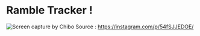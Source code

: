 # Ramble Tracker !

![Screen capture by Chibo](https://raw.githubusercontent.com/micdevcamp/rambletracker/master/Pictures/hiketrack.jpg)
Source : https://instagram.com/p/54fSJJEDOE/